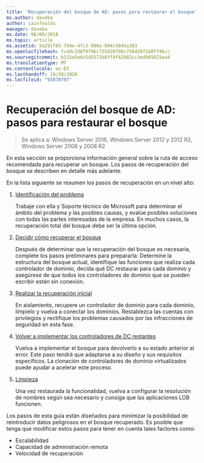```yaml
---
title: 'Recuperación del bosque de AD: pasos para restaurar el bosque'
ms.author: daveba
author: iainfoulds
manager: daveba
ms.date: 08/09/2018
ms.topic: article
ms.assetid: 5a291f65-794e-4fc3-996e-094c5845a383
ms.openlocfilehash: fcddc2d0f9f9bc755d20700c756450f2d0ff46cc
ms.sourcegitcommit: b115e5edc545571b6ff4f42082cc3ed965815ea4
ms.translationtype: MT
ms.contentlocale: es-ES
ms.lasthandoff: 10/30/2020
ms.locfileid: "93070797"
---
```

# <a name="ad-forest-recovery---steps-for-restoring-the-forest"></a>Recuperación del bosque de AD: pasos para restaurar el bosque

>Se aplica a: Windows Server 2016, Windows Server 2012 y 2012 R2, Windows Server 2008 y 2008 R2

En esta sección se proporciona información general sobre la ruta de acceso recomendada para recuperar un bosque. Los pasos de recuperación del bosque se describen en detalle más adelante.

En la lista siguiente se resumen los pasos de recuperación en un nivel alto:

1. [Identificación del problema](AD-Forest-Recovery-Identify-the-Problem.md)

   Trabaje con ella y Soporte técnico de Microsoft para determinar el ámbito del problema y las posibles causas, y evalúe posibles soluciones con todas las partes interesadas de la empresa. En muchos casos, la recuperación total del bosque debe ser la última opción.

2. [Decidir cómo recuperar el bosque](AD-Forest-Recovery-Determine-how-to-Recover.md)

   Después de determinar que la recuperación del bosque es necesaria, complete los pasos preliminares para prepararla: Determine la estructura del bosque actual, identifique las funciones que realiza cada controlador de dominio, decida qué DC restaurar para cada dominio y asegúrese de que todos los controladores de dominio que se pueden escribir están sin conexión.

3. [Realizar la recuperación inicial](AD-Forest-Recovery-Perform-initial-recovery.md)

   En aislamiento, recupere un controlador de dominio para cada dominio, límpielo y vuelva a conectar los dominios. Restablezca las cuentas con privilegios y rectifique los problemas causados por las infracciones de seguridad en esta fase.

4. [Volver a implementar los controladores de DC restantes](AD-Forest-Recovery-Restore-Additional-DCs.md)

   Vuelva a implementar el bosque para devolverlo a su estado anterior al error. Este paso tendrá que adaptarse a su diseño y sus requisitos específicos. La clonación de controladores de dominio virtualizados puede ayudar a acelerar este proceso.

5. [Limpieza](AD-Forest-Recovery-Cleanup.md)

   Una vez restaurada la funcionalidad, vuelva a configurar la resolución de nombres según sea necesario y consiga que las aplicaciones LOB funcionen.

Los pasos de esta guía están diseñados para minimizar la posibilidad de reintroducir datos peligrosos en el bosque recuperado. Es posible que tenga que modificar estos pasos para tener en cuenta tales factores como:

- Escalabilidad
- Capacidad de administración remota
- Velocidad de recuperación
